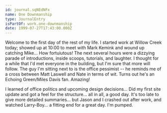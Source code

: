 ```yaml
---
id: journal.sqNEdNFx
name: One Downmanship
type: JournalEntry
isPartOf: work.one-downmanship
date: 1999-07-27T17:43:00.000Z
---
```

Welcome to the first day of the rest of my life. I started work at Willow Creek today; showed up at 10:00 to meet with Mark Kemink and wound up catching Mike... How fortuiutous! The next several hours were a dizzying parade of introductions, inside scoops, tutorials, and laughter. I thought for a while that I'd met everyone in the building, but I'm sure that more will follow. The guy I'm sitting next to is the office pessimist -- he reminds me of a cross between Matt Laswell and Nate in terms of wit. Turns out he's an Echoing Green/Miles Davis fan. Amazing!

I learned of office politics and upcoming design decisions... Did my first site update and got a feel for the structure... all in all, a good day. It's too late to give more detailed summaries... but Jason and I crashed out after work, and watched Larry-Boy... a fitting end for a great day. I'm pumped.
